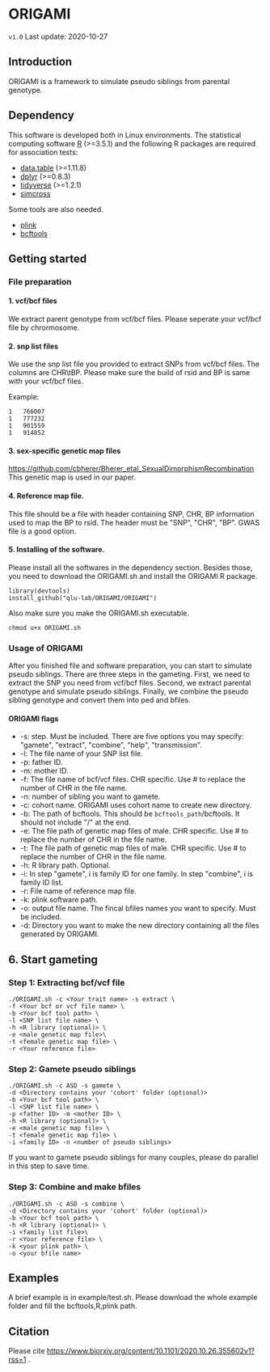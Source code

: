 # ORIGAMI
`v1.0` Last update: 2020-10-27
## Introduction
ORIGAMI is a framework to simulate pseudo siblings from parental genotype.

## Dependency
This software is developed both in Linux environments. The statistical computing software [R](https://www.r-project.org/) (>=3.5.1) and the following R packages are required for association tests:
* [data.table](https://cran.r-project.org/web/packages/data.table/index.html) (>=1.11.8)
* [dplyr](https://cran.r-project.org/web/packages/dplyr/index.html) (>=0.8.3)
* [tidyverse](https://cran.r-project.org/web/packages/tidyverse/index.html) (>=1.2.1)
* [simcross](https://github.com/kbroman/simcross)

Some tools are also needed.
* [plink](http://zzz.bwh.harvard.edu/plink/)
* [bcftools](http://samtools.github.io/bcftools/bcftools.html)

## Getting started
### File preparation
#### 1. vcf/bcf files
We extract parent genotype from vcf/bcf files. Please seperate your vcf/bcf file by chrormosome.

#### 2. snp list files
We use the snp list file you provided to extract SNPs from vcf/bcf files. The columns are CHR\tBP. Please make sure the build of rsid and BP is same with your vcf/bcf files.
  
Example:
```
1	766007
1	777232
1	901559
1	914852
```

#### 3. sex-specific genetic map files
https://github.com/cbherer/Bherer_etal_SexualDimorphismRecombination
This genetic map is used in our paper.

#### 4. Reference map file.
This file should be a file with header containing SNP, CHR, BP information used to map the BP to rsid. The header must be "SNP", "CHR", "BP". GWAS file is a good option.

#### 5. Installing of the software.
Please install all the softwares in the dependency section. Besides those, you need to download the ORIGAMI.sh and install the ORIGAMI R package.
```
library(devtools)
install_github("qlu-lab/ORIGAMI/ORIGAMI")
```
Also make sure you make the ORIGAMI.sh executable.
```
chmod u+x ORIGAMI.sh
```

### Usage of ORIGAMI
After you finished file and software preparation, you can start to simulate pseudo siblings. There are three steps in the gameting. First, we need to extract the SNP you need from vcf/bcf files. Second, we extract parental genotype and simulate pseudo siblings. Finally, we combine the pseudo sibling genotype and convert them into ped and bfiles.

#### ORIGAMI flags
* -s: step. Must be included.  There are five options you may specify: "gamete", "extract", "combine", "help", "transmission".
* -l: The file name of your SNP list file.
* -p: father ID.
* -m: mother ID.
* -f: The file name of bcf/vcf files. CHR specific. Use # to replace the number of CHR in the file name. 
* -n: number of sibling you want to gamete.
* -c: cohort name. ORIGAMI uses cohort name to create new directory.
* -b: The path of bcftools. This should be `bcftools_path`/bcftools. It should not include "/" at the end.
* -e: The file path of genetic map files of male. CHR specific. Use # to replace the number of CHR in the file name. 
* -t: The file path of genetic map files of male. CHR specific. Use # to replace the number of CHR in the file name. 
* -h: R library path. Optional.
* -i: In step "gamete", i is family ID for one family. In step "combine", i is family ID list.
* -r: File name of reference map file.
* -k: plink software path.
* -o: output file name. The fincal bfiles names you want to specify. Must be included.
* -d: Directory you want to make the new directory containing all the files generated by ORIGAMI.

## 6. Start gameting
### Step 1: Extracting bcf/vcf file
```
./ORIGAMI.sh -c <Your trait name> -s extract \
-f <Your bcf or vcf file name> \
-b <Your bcf tool path> \
-l <SNP list file name> \
-h <R library (optional)> \
-e <male genetic map file>\
-t <female genetic map file> \
-r <Your reference file>
```
### Step 2: Gamete pseudo siblings
```
./ORIGAMI.sh -c ASD -s gamete \
-d <Directory contains your 'cohort' folder (optional)>
-b <Your bcf tool path> \
-l <SNP list file name> \
-p <father ID> -m <mother ID> \
-h <R library (optional)> \
-e <male genetic map file> \ 
-t <female genetic map file> \
-i <family ID> -n <number of pseudo siblings>
```
If you want to gamete pseudo siblings for many couples, please do parallel in this step to save time.

### Step 3: Combine and make bfiles
```
./ORIGAMI.sh -c ASD -s combine \
-d <Directory contains your 'cohort' folder (optional)>
-b <Your bcf tool path> \
-h <R library (optional)> \
-i <family list file>\
-r <Your reference file> \
-k <your plink path> \
-o <your bfile name>
```


## Examples
A brief example is in example/test.sh. Please download the whole example folder and fill the bcftools,R,plink path.

## Citation
Please cite https://www.biorxiv.org/content/10.1101/2020.10.26.355602v1?rss=1 .




